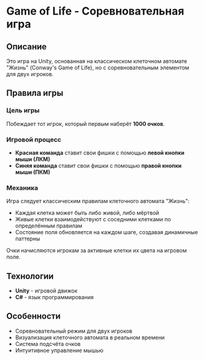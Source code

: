# Game of Life - Соревновательная игра

## Описание

Это игра на Unity, основанная на классическом клеточном автомате "Жизнь" (Conway's Game of Life), но с соревновательным элементом для двух игроков.

## Правила игры

### Цель игры
Побеждает тот игрок, который первым наберёт **1000 очков**.

### Игровой процесс
- **Красная команда** ставит свои фишки с помощью **левой кнопки мыши (ЛКМ)**
- **Синяя команда** ставит свои фишки с помощью **правой кнопки мыши (ПКМ)**

### Механика
Игра следует классическим правилам клеточного автомата "Жизнь":
- Каждая клетка может быть либо живой, либо мёртвой
- Живые клетки взаимодействуют с соседними клетками по определённым правилам
- Состояние поля обновляется на каждом шаге, создавая динамичные паттерны

Очки начисляются игрокам за активные клетки их цвета на игровом поле.

## Технологии
- **Unity** - игровой движок
- **C#** - язык программирования

## Особенности
- Соревновательный режим для двух игроков
- Визуализация клеточного автомата в реальном времени
- Система подсчёта очков
- Интуитивное управление мышью
